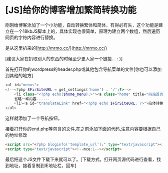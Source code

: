 # [JS]给你的博客增加繁简转换功能

刚刚给博客添加了一个小功能，自动转换繁体和简体，有得必有失，这个功能是建立在一个18kbJS脚本上的，具体实现也很简单，原理为建立两个数组，然后遍历网页的字符内容进行替换。

<!-- more -->

是从这里扒来的[http://mrmo.cc/](http://mrmo.cc/)

[建议大家在扒取别人的东西的时候至少更人家一个链接... : )]

首先打开你的wordpress的header.php或其他包含导航菜单的文件[你也可以添加到其他的地方]

```php
<ul id="menus">
<!--<?php $FirSiteURL = get_settings('home') . '/';?>-->
	<li class="<?php echo($home_menu);>"><a class="home" title="网站首页" href="<?php echo $FirSiteURL; ?>">网站首页</a></li>
	省略一堆内容......
	<li><a id="translateLink" href="<?php echo $FirSiteURL; ?>">简体转换?</a></li>
</ul>
```

这样就添加了一个导航按钮。

接着打开你的end.php等包含的文件,在之前添加下面的代码,注意内容要根据自己的地址修改

```html
<script src="<?php bloginfo('template_url');" type="text/javascript"><!--mce:0--></script>
<script type="text/javascript"><!--mce:1--></script>
```

最后把这个JS文件下载下来就可以了。[下载方式，打开网页源代码进行查看，找到地址，接着复制到IE地址栏，回车]

